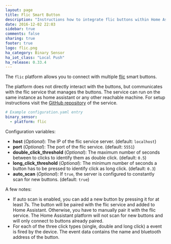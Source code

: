 ```yaml
---
layout: page
title: Flic Smart Button
description: "Instructions how to integrate flic buttons within Home Assistant."
date: 2016-12-02 22:03
sidebar: true
comments: false
sharing: true
footer: true
logo: flic.png
ha_category: Binary Sensor
ha_iot_class: "Local Push"
ha_release: 0.33.4
---
```


The `flic` platform allows you to connect with multiple [flic](https://flic.io) smart buttons.

The platform does not directly interact with the buttons, but communicates with the flic service that manages the buttons. The service can run on the same instance as home assistant or any other reachable machine. For setup instructions visit the [GitHub repository](https://github.com/50ButtonsEach/fliclib-linux-hci#quick-start) of the service.

```yaml
# Example configuration.yaml entry
binary_sensor:
  - platform: flic
```

Configuration variables:

- **host** (*Optional*): The IP of the flic service server. (default: `localhost`)
- **port** (*Optional*): The port of the flic service. (default: `5551`)
- **double_click_threshold** (*Optional*): The maximum number of seconds between to clicks to identify them as double click. (default: `0.5`)
- **long_click_threshold** (*Optional*): The minimum number of seconds a button has to be pressed to identify click as long click. (default: `0.3`)
- **auto_scan** (*Optional*): If `true`, the server is configured to constantly scan for new buttons. (default: `true`)

A few notes:

- If auto scan is enabled, you can add a new button by pressing it for at least 7s. The button will be paired with the flic service and added to Home Assistant. Otherwise, you have to manually pair it with the flic service. The Home Assistant platform will not scan for new buttons and will only connect to buttons already paired.
- For each of the three click types (single, double and long click) a event is fired by the device. The event data contains the name and bluetooth address of the button.
